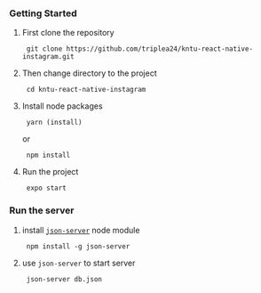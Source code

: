 ### Getting Started

1. First clone the repository

		git clone https://github.com/triplea24/kntu-react-native-instagram.git
	
2. Then change directory to the project
	
		cd kntu-react-native-instagram
	
3. Install node packages
	
		yarn (install)
	
	or	
	
		npm install
	
4. Run the project

		expo start


### Run the server

1. install [`json-server`](https://github.com/typicode/json-server) node module
		
		npm install -g json-server
		
2. use `json-server` to start server

		json-server db.json